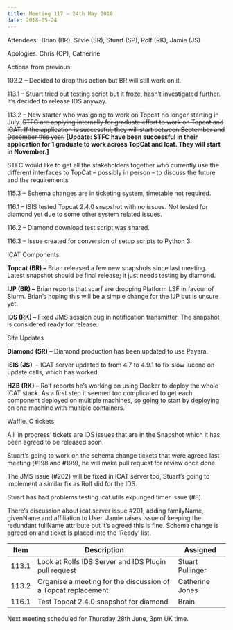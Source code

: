 ```yaml
---
title: Meeting 117 – 24th May 2018
date: 2018-05-24
---
```


Attendees:  Brian (BR), Silvie (SR), Stuart (SP), Rolf (RK), Jamie (JS)

Apologies: Chris (CP), Catherine

Actions from previous:

102.2 – Decided to drop this action but BR will still work on it.

113.1 – Stuart tried out testing script but it froze, hasn’t
investigated further. It’s decided to release IDS anyway.

113.2 – New starter who was going to work on Topcat no longer starting
in July. ~~STFC are applying internally for graduate effort to work on
Topcat and ICAT. If the application is successful, they will start
between September and December this year.~~ **\[Update: STFC have been
successful in their application for 1 graduate to work across TopCat and
Icat. They will start in November.\]**

STFC would like to get all the stakeholders together who currently use
the different interfaces to TopCat – possibly in person – to discuss the
future and the requirements

115.3 – Schema changes are in ticketing system, timetable not required.

116.1 – ISIS tested Topcat 2.4.0 snapshot with no issues. Not tested for
diamond yet due to some other system related issues.

116.2 – Diamond download test script was shared.

116.3 – Issue created for conversion of setup scripts to Python 3.

ICAT Components:

**Topcat (BR) –** Brian released a few new snapshots since last meeting.
Latest snapshot should be final release; it just needs testing by
diamond.

**IJP (BR) –** Brian reports that scarf are dropping Platform LSF in
favour of Slurm. Brian’s hoping this will be a simple change for the IJP
but is unsure yet.

**IDS (RK) –** Fixed JMS session bug in notification transmitter. The
snapshot is considered ready for release.

Site Updates

**Diamond (SR)** – Diamond production has been updated to use Payara.

**ISIS (JS)**  – ICAT server updated to from 4.7 to 4.9.1 to fix slow
lucene on update calls, which has worked.

**HZB (RK)** – Rolf reports he’s working on using Docker to deploy the
whole ICAT stack. As a first step it seemed too complicated to get each
component deployed on multiple machines, so going to start by deploying
on one machine with multiple containers.

Waffle.IO tickets

All ‘in progress’ tickets are IDS issues that are in the Snapshot which
it has been agreed to be released soon.

Stuart’s going to work on the schema change tickets that were agreed
last meeting (\#198 and \#199), he will make pull request for review
once done.

The JMS issue (\#202) will be fixed in ICAT server too, Stuart’s going
to implement a similar fix as Rolf did for the IDS.

Stuart has had problems testing icat.utils expunged timer issue (\#8).

There’s discussion about icat.server issue \#201, adding familyName,
givenName and affiliation to User. Jamie raises issue of keeping the
redundant fullName attribute but it’s agreed this is fine. Schema change
is agreed on and ticket is placed into the ‘Ready’ list.

| Item  | Description                                                   | Assigned         |
| ----- | ------------------------------------------------------------- | ---------------- |
| 113.1 | Look at Rolfs IDS Server and IDS Plugin pull request          | Stuart Pullinger |
| 113.2 | Organise a meeting for the discussion of a Topcat replacement | Catherine Jones  |
| 116.1 | Test Topcat 2.4.0 snapshot for diamond                        | Brain            |

Next meeting scheduled for Thursday 28th June, 3pm UK time.
